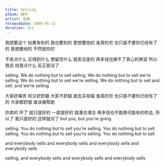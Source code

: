 ```yaml
---
title: Selling
album: 城市
artist: 张悬
releaseDate: 2009-05-22
duration: 311
---
```

我想要这个 如果有别的
我也要别的 更想要他的
谁真的穷 也只是不要你已经有了的
我想要他的 不然就你的

不卖点什么 买得到什么
想留住什么 就卖没差的
再多钱也换不了真心的笑容 所以我说
给我点什么 反正我没了

selling. We do nothing but to sell
selling. We do nothing but to sell
we're selling. We do nothing but to sell
we're selling. We do nothing but to sell
and sell, and we're selling

大家好痛苦 却又好舒服
大家不舒服 就去买祝福
谁真的穷 也只是不要你已经有了的
大家都舒服 谁该被帮助

你卖的 坏了 就只提好的
一直提好的 就凑合凑合
再多钱也不能换可能有的机会, 所以了
我只提好的 这样就对了
but you, but you're going

selling. You do nothing but to sell
you're selling. You do nothing but to sell
selling. You do nothing but to sell
you're selling. You do nothing but to sell

and everybody sells
and everybody sells
and everybody sells
and everybody sells

selling, and everybody sells
and everybody sells
and everybody sells